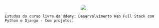 <p align="center">
<img src="http://img.shields.io/static/v1?label=STATUS&message=EM%20DESENVOLVIMENTO&color=GREEN&style=for-the-badge"/>
</p>

``Estudos do curso livre da Udemy: Desenvolvimento Web Full Stack com Python e Django - Com projetos.``
